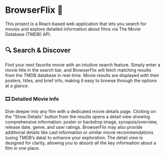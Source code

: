 # BrowserFlix 🍿

This project is a React-based web application that lets you search for movies and explore detailed information about films via The Movie Database (TMDB) API.

## 🔍 Search & Discover

Find your next favorite movie with an intuitive search feature. Simply enter a movie title in the search bar, and BrowserFlix will fetch matching results from the TMDB database in real-time. Movie results are displayed with their posters, titles, and brief info, making it easy to browse through the options at a glance.

### 🎞️ Detailed Movie Info

Dive deeper into any film with a dedicated movie details page. Clicking on the "Show Details" button from the results opens a detail view showing comprehensive information: poster or backdrop image, synopsis/overview, release date, genre, and user ratings. BrowserFlix may also provide additional details like cast information or similar movie recommendations (using TMDB’s data) to enhance your exploration. The detail view is designed for clarity, allowing you to absorb all the key information about a film in one place.

